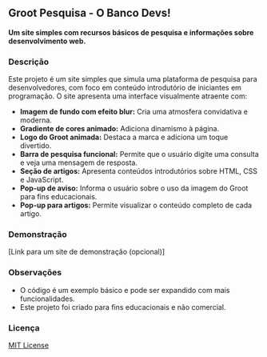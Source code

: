 ## Groot Pesquisa - O Banco Devs!

**Um site simples com recursos básicos de pesquisa e informações sobre desenvolvimento web.**

### Descrição

Este projeto é um site simples que simula uma plataforma de pesquisa para desenvolvedores, com foco em conteúdo introdutório de iniciantes em programação. O site apresenta uma interface visualmente atraente com:

- **Imagem de fundo com efeito blur:** Cria uma atmosfera convidativa e moderna.
- **Gradiente de cores animado:** Adiciona dinamismo à página.
- **Logo do Groot animada:** Destaca a marca e adiciona um toque divertido.
- **Barra de pesquisa funcional:** Permite que o usuário digite uma consulta e veja uma mensagem de resposta.
- **Seção de artigos:** Apresenta conteúdos introdutórios sobre HTML, CSS e JavaScript.
- **Pop-up de aviso:** Informa o usuário sobre o uso da imagem do Groot para fins educacionais.
- **Pop-up para artigos:** Permite visualizar o conteúdo completo de cada artigo.

### Demonstração

[Link para um site de demonstração (opcional)]

### Observações

- O código é um exemplo básico e pode ser expandido com mais funcionalidades.
- Este projeto foi criado para fins educacionais e não comercial.

### Licença

[MIT License](LICENSE)
